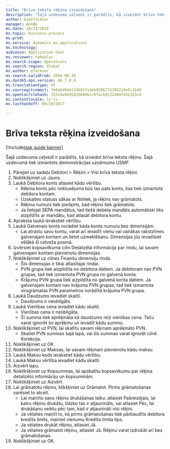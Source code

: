 ```yaml
--- 
title: "Brīva teksta rēķina izveidošana"
description: "Šajā uzdevuma ceļvedī ir parādīts, kā izveidot brīva teksta rēķinu."
author: mikefalkner
manager: AnnBe
ms.date: 10/23/2016
ms.topic: business-process
ms.prod: 
ms.service: dynamics-ax-applications
ms.technology: 
audience: Application User
ms.reviewer: twheeloc
ms.search.scope: Operations
ms.search.region: Global
ms.author: mfalkner
ms.search.validFrom: 2016-06-30
ms.dyn365.ops.version: AX 7.0.0
ms.translationtype: HT
ms.sourcegitcommit: 7e0a5d044133b917a3eb9386773205218e5c1b40
ms.openlocfilehash: 33324a9b95026600bcc6facb9c22a04fd2e323c8
ms.contentlocale: lv-lv
ms.lasthandoff: 09/29/2017

---
```

# <a name="create-a-free-text-invoice"></a>Brīva teksta rēķina izveidošana

[!include[task guide banner](../../includes/task-guide-banner.md)]

Šajā uzdevuma ceļvedī ir parādīts, kā izveidot brīva teksta rēķinu. Šajā uzdevumā tiek izmantots demonstrācijas uzņēmums USMF.

1. Pārejiet uz sadaļu Debitori > Rēķini > Visi brīva teksta rēķini.
2. Noklikšķiniet uz Jauns.
3. Laukā Debitora konts atlasiet kādu vērtību.
    * Rēķina konts pēc noklusējuma būs tas pats konts, kas tiek izmantots debitora kontam.   
    * Uzskaites statuss sākas ar Notiek, ja rēķins nav grāmatots.   
    * Rēķina numurs tiek piešķirts, kad rēķins tiek grāmatots.  
    * Ja lietojat SEPA mandātus, tad tiešā debeta mandāts automātiski tiks aizpildīts ar mandātu, kad atlasāt debitora kontu.  
4. Apraksta laukā ierakstiet vērtību.
5. Laukā Galvenais konts norādiet kāda konta numuru bez dimensijām.
    * Lai atrastu savu kontu, varat arī ievadīt vienu vai vairākas rakstzīmes galvenajam kontam un lietot uzmeklēšanu. Dimensijas jūs ievadīsiet vēlākā šī ceļveža posmā.  
6. Izvērsiet kopsavilkuma cilni Detalizēta informācija par rindu, lai savam galvenajam kontam pievienotu dimensijas.
7. Noklikšķiniet uz cilnes Finanšu dimensiju rinda.
    * Šīs dimensijas ir tikai atlasītajai rindai.    
    * PVN grupa tiek aizpildīta no debitora datiem. Ja debitoram nav PVN grupas, tad tiek izmantota PVN grupa no galvenā konta.  
    * Krājumu PVN grupa tiek aizpildīta no galvenā konta datiem. Ja galvenajam kontam nav krājuma PVN grupas, tad tiek izmantota virsgrāmatas PVN parametros norādītā krājuma PVN grupa.    
8. Laukā Daudzums ievadiet skaitli.
    * Daudzums ir neobligāts.  
9. Laukā Vienības cena ievadiet kādu skaitli.
    * Vienības cena ir neobligāta.  
    * Šī summa tiek aprēķināta kā daudzums reiz vienības cena. Taču varat ignorēt šo aprēķinu un ievadīt kādu summu.  
10. Noklikšķiniet uz PVN, lai skatītu savam rēķinam aprēķināto PVN.
    * Skatiet PVN summas šajā lapā, vai šīs summas varat ignorēt cilnē Korekcija.  
11. Noklikšķiniet uz OK.
12. Noklikšķiniet uz Maksas, lai savam rēķinam pievienotu kādu maksu. 
13. Laukā Maksu kods ierakstiet kādu vērtību.
14. Laukā Maksu vērtība ievadiet kādu skaitli.
15. Aizvērt lapu.
16. Noklikšķiniet uz Kopsummas, lai apskatītu kopsavilkumu par rēķina detalizēto informāciju un kopsummām.
17. Noklikšķiniet uz Aizvērt.
18. Lai grāmatotu rēķinu, klikšķiniet uz Grāmatot. Pirms grāmatošanas varēsiet to atcelt.
    * Lai mainītu savu rēķinu drukāšanas laiku: atlasiet Pašreizējais, lai katru rēķinu drukātu, līdzko tas ir atjaunināts, vai atlasiet Pēc, lai drukāšanu veiktu pēc tam, kad ir atjaunināti visi rēķini.  
    * Ja vēlaties mainīt to, kā pirms grāmatošanas tiek pārbaudīts debitora kredīta limits, mainiet vienumu Kredīta limita tips.  
    * Ja vēlaties drukāt rēķinu, atlasiet Jā.  
    * Ja vēlaties grāmatot rēķinu, atlasiet Jā. Rēķinu varat izdrukāt arī bez grāmatošanas.  
19. Noklikšķiniet uz OK.



